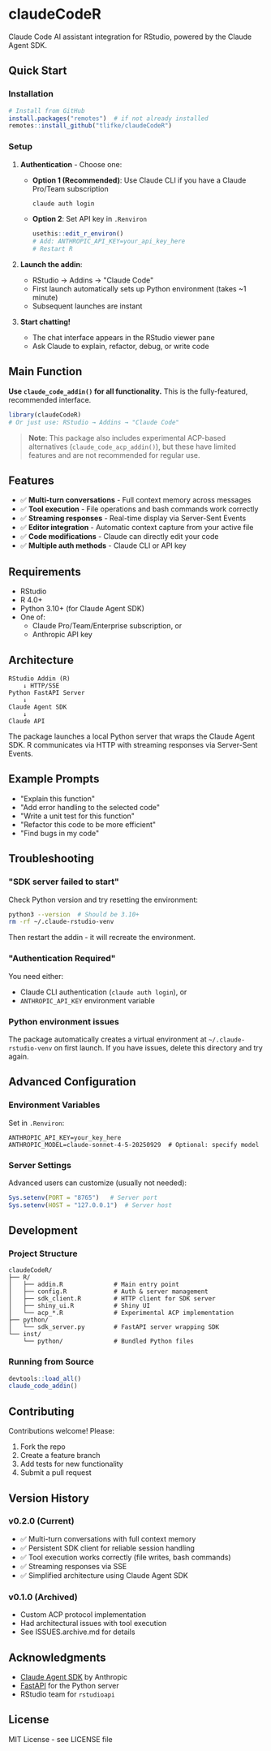 # claudeCodeR

Claude Code AI assistant integration for RStudio, powered by the Claude Agent SDK.

## Quick Start

### Installation

```r
# Install from GitHub
install.packages("remotes")  # if not already installed
remotes::install_github("tlifke/claudeCodeR")
```

### Setup

1. **Authentication** - Choose one:
   - **Option 1 (Recommended)**: Use Claude CLI if you have a Claude Pro/Team subscription
     ```bash
     claude auth login
     ```
   - **Option 2**: Set API key in `.Renviron`
     ```r
     usethis::edit_r_environ()
     # Add: ANTHROPIC_API_KEY=your_api_key_here
     # Restart R
     ```

2. **Launch the addin**:
   - RStudio → Addins → "Claude Code"
   - First launch automatically sets up Python environment (takes ~1 minute)
   - Subsequent launches are instant

3. **Start chatting!**
   - The chat interface appears in the RStudio viewer pane
   - Ask Claude to explain, refactor, debug, or write code

## Main Function

**Use `claude_code_addin()` for all functionality.** This is the fully-featured, recommended interface.

```r
library(claudeCodeR)
# Or just use: RStudio → Addins → "Claude Code"
```

> **Note**: This package also includes experimental ACP-based alternatives (`claude_code_acp_addin()`), but these have limited features and are not recommended for regular use.

## Features

- ✅ **Multi-turn conversations** - Full context memory across messages
- ✅ **Tool execution** - File operations and bash commands work correctly
- ✅ **Streaming responses** - Real-time display via Server-Sent Events
- ✅ **Editor integration** - Automatic context capture from your active file
- ✅ **Code modifications** - Claude can directly edit your code
- ✅ **Multiple auth methods** - Claude CLI or API key

## Requirements

- RStudio
- R 4.0+
- Python 3.10+ (for Claude Agent SDK)
- One of:
  - Claude Pro/Team/Enterprise subscription, or
  - Anthropic API key

## Architecture

```
RStudio Addin (R)
    ↓ HTTP/SSE
Python FastAPI Server
    ↓
Claude Agent SDK
    ↓
Claude API
```

The package launches a local Python server that wraps the Claude Agent SDK. R communicates via HTTP with streaming responses via Server-Sent Events.

## Example Prompts

- "Explain this function"
- "Add error handling to the selected code"
- "Write a unit test for this function"
- "Refactor this code to be more efficient"
- "Find bugs in my code"

## Troubleshooting

### "SDK server failed to start"

Check Python version and try resetting the environment:
```bash
python3 --version  # Should be 3.10+
rm -rf ~/.claude-rstudio-venv
```

Then restart the addin - it will recreate the environment.

### "Authentication Required"

You need either:
- Claude CLI authentication (`claude auth login`), or
- `ANTHROPIC_API_KEY` environment variable

### Python environment issues

The package automatically creates a virtual environment at `~/.claude-rstudio-venv` on first launch. If you have issues, delete this directory and try again.

## Advanced Configuration

### Environment Variables

Set in `.Renviron`:
```
ANTHROPIC_API_KEY=your_key_here
ANTHROPIC_MODEL=claude-sonnet-4-5-20250929  # Optional: specify model
```

### Server Settings

Advanced users can customize (usually not needed):
```r
Sys.setenv(PORT = "8765")   # Server port
Sys.setenv(HOST = "127.0.0.1")  # Server host
```

## Development

### Project Structure

```
claudeCodeR/
├── R/
│   ├── addin.R              # Main entry point
│   ├── config.R             # Auth & server management
│   ├── sdk_client.R         # HTTP client for SDK server
│   ├── shiny_ui.R           # Shiny UI
│   └── acp_*.R              # Experimental ACP implementation
├── python/
│   └── sdk_server.py        # FastAPI server wrapping SDK
└── inst/
    └── python/              # Bundled Python files
```

### Running from Source

```r
devtools::load_all()
claude_code_addin()
```

## Contributing

Contributions welcome! Please:

1. Fork the repo
2. Create a feature branch
3. Add tests for new functionality
4. Submit a pull request

## Version History

### v0.2.0 (Current)
- ✅ Multi-turn conversations with full context memory
- ✅ Persistent SDK client for reliable session handling
- ✅ Tool execution works correctly (file writes, bash commands)
- ✅ Streaming responses via SSE
- ✅ Simplified architecture using Claude Agent SDK

### v0.1.0 (Archived)
- Custom ACP protocol implementation
- Had architectural issues with tool execution
- See ISSUES.archive.md for details

## Acknowledgments

- [Claude Agent SDK](https://docs.claude.com/en/api/agent-sdk/overview) by Anthropic
- [FastAPI](https://fastapi.tiangolo.com/) for the Python server
- RStudio team for `rstudioapi`

## License

MIT License - see LICENSE file
